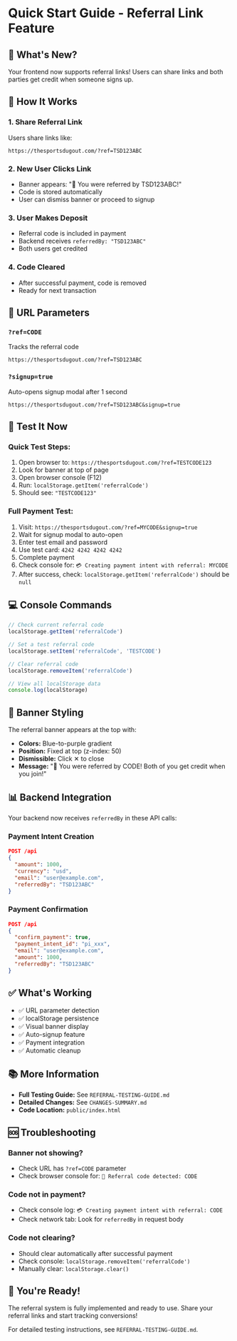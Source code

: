 # Quick Start Guide - Referral Link Feature

## 🚀 What's New?

Your frontend now supports referral links! Users can share links and both parties get credit when someone signs up.

## 📝 How It Works

### 1. Share Referral Link
Users share links like:
```
https://thesportsdugout.com/?ref=TSD123ABC
```

### 2. New User Clicks Link
- Banner appears: "🎉 You were referred by TSD123ABC!"
- Code is stored automatically
- User can dismiss banner or proceed to signup

### 3. User Makes Deposit
- Referral code is included in payment
- Backend receives `referredBy: "TSD123ABC"`
- Both users get credited

### 4. Code Cleared
- After successful payment, code is removed
- Ready for next transaction

## 🔗 URL Parameters

### `?ref=CODE`
Tracks the referral code
```
https://thesportsdugout.com/?ref=TSD123ABC
```

### `?signup=true`
Auto-opens signup modal after 1 second
```
https://thesportsdugout.com/?ref=TSD123ABC&signup=true
```

## 🧪 Test It Now

### Quick Test Steps:
1. Open browser to: `https://thesportsdugout.com/?ref=TESTCODE123`
2. Look for banner at top of page
3. Open browser console (F12)
4. Run: `localStorage.getItem('referralCode')`
5. Should see: `"TESTCODE123"`

### Full Payment Test:
1. Visit: `https://thesportsdugout.com/?ref=MYCODE&signup=true`
2. Wait for signup modal to auto-open
3. Enter test email and password
4. Use test card: `4242 4242 4242 4242`
5. Complete payment
6. Check console for: `💳 Creating payment intent with referral: MYCODE`
7. After success, check: `localStorage.getItem('referralCode')` should be `null`

## 💻 Console Commands

```javascript
// Check current referral code
localStorage.getItem('referralCode')

// Set a test referral code
localStorage.setItem('referralCode', 'TESTCODE')

// Clear referral code
localStorage.removeItem('referralCode')

// View all localStorage data
console.log(localStorage)
```

## 🎨 Banner Styling

The referral banner appears at the top with:
- **Colors:** Blue-to-purple gradient
- **Position:** Fixed at top (z-index: 50)
- **Dismissible:** Click ✕ to close
- **Message:** "🎉 You were referred by CODE! Both of you get credit when you join!"

## 📊 Backend Integration

Your backend now receives `referredBy` in these API calls:

### Payment Intent Creation
```json
POST /api
{
  "amount": 1000,
  "currency": "usd",
  "email": "user@example.com",
  "referredBy": "TSD123ABC"
}
```

### Payment Confirmation
```json
POST /api
{
  "confirm_payment": true,
  "payment_intent_id": "pi_xxx",
  "email": "user@example.com",
  "amount": 1000,
  "referredBy": "TSD123ABC"
}
```

## ✅ What's Working

- ✅ URL parameter detection
- ✅ localStorage persistence
- ✅ Visual banner display
- ✅ Auto-signup feature
- ✅ Payment integration
- ✅ Automatic cleanup

## 📚 More Information

- **Full Testing Guide:** See `REFERRAL-TESTING-GUIDE.md`
- **Detailed Changes:** See `CHANGES-SUMMARY.md`
- **Code Location:** `public/index.html`

## 🆘 Troubleshooting

### Banner not showing?
- Check URL has `?ref=CODE` parameter
- Check browser console for: `🔗 Referral code detected: CODE`

### Code not in payment?
- Check console log: `💳 Creating payment intent with referral: CODE`
- Check network tab: Look for `referredBy` in request body

### Code not clearing?
- Should clear automatically after successful payment
- Check console: `localStorage.removeItem('referralCode')`
- Manually clear: `localStorage.clear()`

## 🎉 You're Ready!

The referral system is fully implemented and ready to use. Share your referral links and start tracking conversions!

For detailed testing instructions, see `REFERRAL-TESTING-GUIDE.md`.
